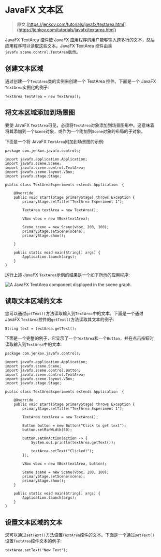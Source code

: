 # JavaFX 文本区

> 原文:[https://jenkov.com/tutorials/javafx/textarea.html](https://jenkov.com/tutorials/javafx/textarea.html)

JavaFX TextArea 控件使 JavaFX 应用程序的用户能够输入跨多行的文本，然后应用程序可以读取这些文本。JavaFX TextArea 控件由类`javafx.scene.control.TextArea`表示。

## 创建文本区域

通过创建一个`TextArea`类的实例来创建一个 TextArea 控件。下面是一个 JavaFX `TextArea`实例化的例子:

```
TextArea textArea = new TextArea();

```

## 将文本区域添加到场景图

要使 JavaFX `TextArea`可见，必须将`TextArea`对象添加到场景图形中。这意味着将其添加到一个`Scene`对象，或作为一个附加到`Scene`对象的布局的子对象。

下面是一个将 JavaFX `TextArea`附加到场景图的示例:

```
package com.jenkov.javafx.controls;

import javafx.application.Application;
import javafx.scene.Scene;
import javafx.scene.control.TextArea;
import javafx.scene.layout.VBox;
import javafx.stage.Stage;

public class TextAreaExperiments extends Application  {

    @Override
    public void start(Stage primaryStage) throws Exception {
        primaryStage.setTitle("TextArea Experiment 1");

        TextArea textArea = new TextArea();

        VBox vbox = new VBox(textArea);

        Scene scene = new Scene(vbox, 200, 100);
        primaryStage.setScene(scene);
        primaryStage.show();

    }

    public static void main(String[] args) {
        Application.launch(args);
    }
}

```

运行上述 JavaFX `TextArea`示例的结果是一个如下所示的应用程序:

![A JavaFX TextArea component displayed in the scene graph.](../Images/4619b5093bb0df31ca41d26a49b28c8b.png)

## 读取文本区域的文本

您可以通过`getText()`方法读取输入到`TextArea`中的文本。下面是一个通过 JavaFX `TextArea`控件的`getText()`方法读取其文本的例子:

```
String text = textArea.getText();

```

下面是一个完整的例子，它显示了一个`TextArea`和一个`Button`，并在点击按钮时读取输入到`TextArea`中的文本:

```
package com.jenkov.javafx.controls;

import javafx.application.Application;
import javafx.scene.Scene;
import javafx.scene.control.Button;
import javafx.scene.control.TextArea;
import javafx.scene.layout.VBox;
import javafx.stage.Stage;

public class TextAreaExperiments extends Application  {

    @Override
    public void start(Stage primaryStage) throws Exception {
        primaryStage.setTitle("TextArea Experiment 1");

        TextArea textArea = new TextArea();

        Button button = new Button("Click to get text");
        button.setMinWidth(50);

        button.setOnAction(action -> {
            System.out.println(textArea.getText());

            textArea.setText("Clicked!");
        });

        VBox vbox = new VBox(textArea, button);

        Scene scene = new Scene(vbox, 200, 100);
        primaryStage.setScene(scene);
        primaryStage.show();
    }

    public static void main(String[] args) {
        Application.launch(args);
    }
}

```

## 设置文本区域的文本

您可以通过`setText()`方法设置`TextArea`控件的文本。下面是一个通过`setText()`设置`TextArea`控件文本的例子:

```
textArea.setText("New Text");

```